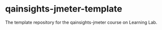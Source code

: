 # qainsights-jmeter-template
The template repository for the qainsights-jmeter course on Learning Lab.
